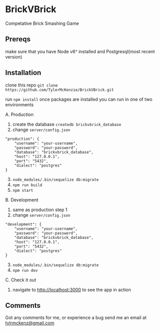 # BrickVBrick
Competative Brick Smashing Game

## Prereqs

make sure that you have Node v6^ installed and Postgresql(most recent version)

## Installation

clone this repo ```git clone https://github.com/TylerMcKenzie/BrickVBrick.git```

run ```npm install```
once packages are installed you can run in one of two environments 

A. Production
1. create the database ```createdb brickvbrick_database```
2. change ```server/config.json``` 
```
"production": {
    "username": "your-username",
    "password": "your-password",
    "database": "brickvbrick_database",
    "host": "127.0.0.1",
    "port": "5432",
    "dialect": "postgres"
}
``` 
3. ```node_modules/.bin/sequelize db:migrate```
4. ```npm run build``` 
5. ```npm start``` 

B. Development
1. same as production step 1
2. change ```server/config.json``` 
```
"development": {
    "username": "your-username",
    "password": "your-password",
    "database": "brickvbrick_database",
    "host": "127.0.0.1",
    "port": "5432",
    "dialect": "postgres"
}
``` 
3. ```node_modules/.bin/sequelize db:migrate```
4. ```npm run dev``` 

C. Check it out
1. navigate to [http://localhost:3000](http://localhost:3000) to see the app in action
## Comments
Got any comments for me, or experience a bug send me an email at [tylrmckenz@gmail.com](mailto:tylrmckenz@gmail.com)
